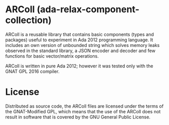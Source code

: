 # ARColl (ada-relax-component-collection) 

ARColl is a reusable library that contains basic components (types and packages) useful to experiment in Ada 2012 programming language. It includes an own version of unbounded string which solves memory leaks observed in the standard library, a JSON encoder and decoder and few functions for basic vector/matrix operations.

ARColl is written in pure Ada 2012; however it was tested only with the GNAT GPL 2016 compiler.

# License

Distributed as source code, the ARColl files are licensed under the terms of the GNAT-Modified GPL, which means that the use of the ARColl does not result in software that is covered by the GNU General Public License.
